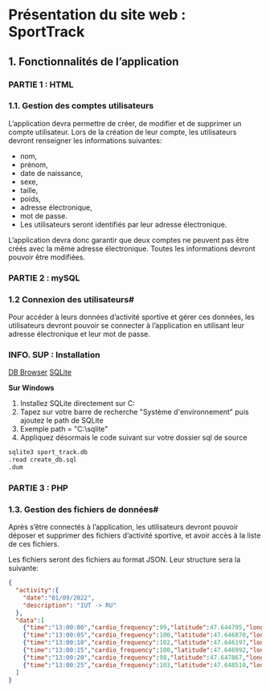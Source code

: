 
# Présentation du site web : SportTrack

## 1. Fonctionnalités de l’application

### **PARTIE 1 : HTML**


### 1.1. Gestion des comptes utilisateurs
L’application devra permettre de créer, de modifier et de supprimer un compte utilisateur. Lors de la création de leur compte, les utilisateurs devront renseigner les informations suivantes:

- nom,
- prénom,
- date de naissance,
- sexe,
- taille,
- poids,
- adresse électronique,
- mot de passe.
- Les utilisateurs seront identifiés par leur adresse électronique. 

L’application devra donc garantir que deux comptes ne peuvent pas être créés avec la même adresse électronique. Toutes les informations devront pouvoir être modifiées.



### **PARTIE 2 : mySQL**

### 1.2 Connexion des utilisateurs#

Pour accéder à leurs données d’activité sportive et gérer ces données, les utilisateurs devront pouvoir se connecter à l’application en utilisant leur adresse électronique et leur mot de passe.

### INFO. SUP : Installation

[DB Browser](https://sqlitebrowser.org/dl/)
[SQLite](https://www.sqlite.org/download.html)

**Sur Windows**

1) Installez SQLite directement sur C:
2) Tapez sur votre barre de recherche "Système d'environnement" puis ajoutez le path de SQLite
3) Exemple path = "C:\sqlite"
4) Appliquez désormais le code suivant sur votre dossier sql de source

```bat
sqlite3 sport_track.db
.read create_db.sql
.dum
```


### **PARTIE 3 : PHP**
### 1.3. Gestion des fichiers de données#
Après s’être connectés à l’application, les utilisateurs devront pouvoir déposer et supprimer des fichiers d’activité sportive, et avoir accès à la liste de ces fichiers.

Les fichiers seront des fichiers au format JSON. Leur structure sera la suivante:

```json
{
  "activity":{
    "date":"01/09/2022",
    "description": "IUT -> RU"
  },
  "data":[
    {"time":"13:00:00","cardio_frequency":99,"latitude":47.644795,"longitude":-2.776605,"altitude":18},
    {"time":"13:00:05","cardio_frequency":100,"latitude":47.646870,"longitude":-2.778911,"altitude":18},
    {"time":"13:00:10","cardio_frequency":102,"latitude":47.646197,"longitude":-2.780220,"altitude":18},
    {"time":"13:00:15","cardio_frequency":100,"latitude":47.646992,"longitude":-2.781068,"altitude":17},
    {"time":"13:00:20","cardio_frequency":98,"latitude":47.647867,"longitude":-2.781744,"altitude":16},
    {"time":"13:00:25","cardio_frequency":103,"latitude":47.648510,"longitude":-2.780145,"altitude":16}
  ]
}
```

